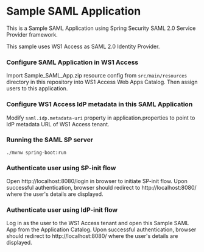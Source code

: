 # Sample SAML Application

This is a Sample SAML Application using Spring Security SAML 2.0 Service Provider framework.

This sample uses WS1 Access as SAML 2.0 Identity Provider.

### Configure SAML Application in WS1 Access
Import Sample_SAML_App.zip resource config from `src/main/resources` directory in this repository into WS1 Access Web Apps Catalog. Then assign users to this application.

### Configure WS1 Access IdP metadata in this SAML Application
Modify `saml.idp.metadata-uri` property in application.properties to point to IdP metadata URL of WS1 Access tenant.

### Running the SAML SP server
```shell
./mvnw spring-boot:run
```
### Authenticate user using SP-init flow
Open http://localhost:8080/login in browser to initiate SP-init flow. Upon successful authentication, browser should redirect to http://localhost:8080/ where the user's details are displayed.

### Authenticate user using IdP-init flow
Log in as the user to the WS1 Access tenant and open this Sample SAML App from the Application Catalog. Upon successful authentication, browser should redirect to http://localhost:8080/ where the user's details are displayed.